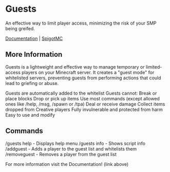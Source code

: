 # Guests

An effective way to limit player access, minimizing the risk of your SMP being greifed.

[Documentation](https://thunderx-1.gitbook.io/guests) | [SpigotMC](https://www.spigotmc.org/resources/guests.124230)

More Information
----------------------------------------------
Guests is a lightweight and effective way to manage temporary or limited-access players on your Minecraft server.
It creates a "guest mode" for whitelisted servers, preventing guests from performing actions that could lead to griefing or abuse.

Guests are automatically added to the whitelist
Guests cannot:
  Break or place blocks
  Drop or pick up items
  Use most commands (except allowed ones like /help, /msg, /spawn or /tpa)
  Deal or receive damage
  Collect items dropped from Creative players
Fully invulnerable and protected from harm
Easy to use and modify
  
Commands
----------------------------------------------
/guests help - Displays help menu
/guests info - Shows script info
/addguest <player> - Adds a player to the guest list and whitelists them
/removeguest <player> - Removes a player from the guest list

For more information visit the Documentation! (link above)
